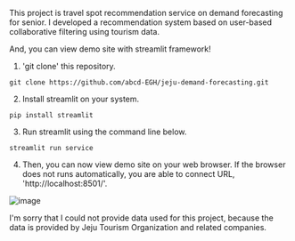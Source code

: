 This project is travel spot recommendation service on demand forecasting for senior.
I developed a recommendation system based on user-based collaborative filtering using tourism data.

And, you can view demo site with streamlit framework!
1. 'git clone' this repository.
```
git clone https://github.com/abcd-EGH/jeju-demand-forecasting.git
```
2. Install streamlit on your system.
```
pip install streamlit
```
3. Run streamlit using the command line below.
```
streamlit run service
```
4. Then, you can now view demo site on your web browser. If the browser does not runs automatically, you are able to connect URL, 'http://localhost:8501/'.

![image](https://github.com/abcd-EGH/jeju-demand-forecasting/assets/131218154/73b889bf-a698-486e-ab8c-893986f92089)

I'm sorry that I could not provide data used for this project, because the data is provided by Jeju Tourism Organization and related companies.
